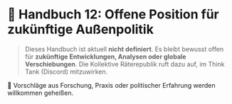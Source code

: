 # 📂 Handbuch 12: Offene Position für zukünftige Außenpolitik

> Dieses Handbuch ist aktuell **nicht definiert**.
> Es bleibt bewusst offen für **zukünftige Entwicklungen, Analysen oder globale Verschiebungen**.
> Die Kollektive Räterepublik ruft dazu auf, im Think Tank (Discord) mitzuwirken.

📌 Vorschläge aus Forschung, Praxis oder politischer Erfahrung werden willkommen geheißen.
